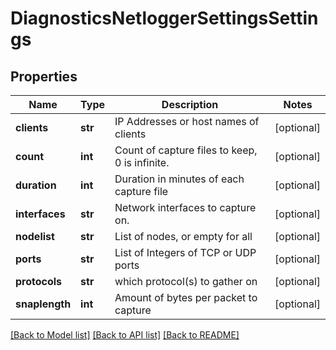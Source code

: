 # DiagnosticsNetloggerSettingsSettings

## Properties
Name | Type | Description | Notes
------------ | ------------- | ------------- | -------------
**clients** | **str** | IP Addresses or host names of clients | [optional] 
**count** | **int** | Count of capture files to keep, 0 is infinite. | [optional] 
**duration** | **int** | Duration in minutes of each capture file | [optional] 
**interfaces** | **str** | Network interfaces to capture on. | [optional] 
**nodelist** | **str** | List of nodes, or empty for all | [optional] 
**ports** | **str** | List of Integers of TCP or UDP ports | [optional] 
**protocols** | **str** | which protocol(s) to gather on | [optional] 
**snaplength** | **int** | Amount of bytes per packet to capture | [optional] 

[[Back to Model list]](../README.md#documentation-for-models) [[Back to API list]](../README.md#documentation-for-api-endpoints) [[Back to README]](../README.md)


